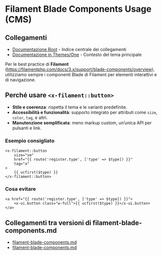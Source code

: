 # Filament Blade Components Usage (CMS)

## Collegamenti
- [Documentazione Root](../../../../docs/collegamenti-documentazione.md) - Indice centrale dei collegamenti
- [Documentazione in Themes/One](../../../../Themes/One/docs/filament-blade-components.md) - Contesto del tema principale

Per le best practice di **Filament** (https://filamentphp.com/docs/3.x/support/blade-components/overview), utilizziamo sempre i componenti Blade di Filament per elementi interattivi e di navigazione.

## Perché usare `<x-filament::button>`
- **Stile e coerenza**: rispetta il tema e le varianti predefinite.
- **Accessibilità e funzionalità**: supporto integrato per attributi come `size`, `color`, `tag`, e altri.
- **Manutenzione semplificata**: meno markup custom, un’unica API per pulsanti e link.

### Esempio consigliato
```blade
<x-filament::button 
    size="sm" 
    href="{{ route('register.type', ['type' => $type]) }}" 
    tag="a"
>
    {{ ucfirst($type) }}
</x-filament::button>
```

### Cosa evitare
```blade
<a href="{{ route('register.type', ['type' => $type]) }}">
    <x-ui.button class="w-full">{{ ucfirst($type) }}</x-ui.button>
</a>
```

## Collegamenti tra versioni di filament-blade-components.md
* [filament-blade-components.md](laravel/Modules/Cms/docs/filament-blade-components.md)
* [filament-blade-components.md](laravel/Themes/One/docs/filament-blade-components.md)

